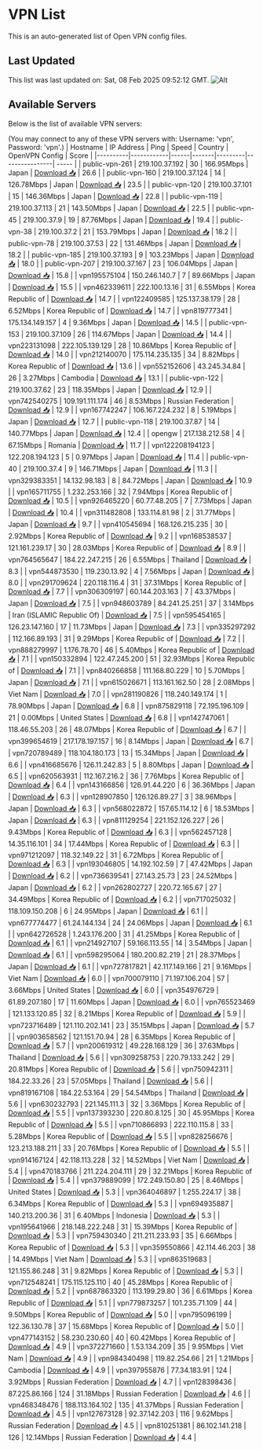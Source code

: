 # VPN List

This is an auto-generated list of Open VPN config files.

## Last Updated

This list was last updated on: Sat, 08 Feb 2025 09:52:12 GMT.
![Alt](https://repobeats.axiom.co/api/embed/186b98318ef1479477931607c1ad7d823f12451f.svg "Repobeats analytics image")

## Available Servers

Below is the list of available VPN servers:

(You may connect to any of these VPN servers with: Username: 'vpn', Password: 'vpn'.)
| Hostname | IP Address | Ping | Speed | Country | OpenVPN Config | Score |
|----------|------------|------|-------|---------|----------------| ----- |
| public-vpn-261 | 219.100.37.192 | 30 | 166.95Mbps | Japan | [Download 📥](./configs/server_0_JP.ovpn) | 26.6 |
| public-vpn-160 | 219.100.37.124 | 14 | 126.78Mbps | Japan | [Download 📥](./configs/server_1_JP.ovpn) | 23.5 |
| public-vpn-120 | 219.100.37.101 | 15 | 146.36Mbps | Japan | [Download 📥](./configs/server_2_JP.ovpn) | 22.8 |
| public-vpn-119 | 219.100.37.113 | 21 | 143.50Mbps | Japan | [Download 📥](./configs/server_3_JP.ovpn) | 22.5 |
| public-vpn-45 | 219.100.37.9 | 19 | 87.76Mbps | Japan | [Download 📥](./configs/server_4_JP.ovpn) | 19.4 |
| public-vpn-38 | 219.100.37.2 | 21 | 153.79Mbps | Japan | [Download 📥](./configs/server_5_JP.ovpn) | 18.2 |
| public-vpn-78 | 219.100.37.53 | 22 | 131.46Mbps | Japan | [Download 📥](./configs/server_6_JP.ovpn) | 18.2 |
| public-vpn-185 | 219.100.37.193 | 9 | 103.23Mbps | Japan | [Download 📥](./configs/server_7_JP.ovpn) | 18.0 |
| public-vpn-207 | 219.100.37.167 | 23 | 106.04Mbps | Japan | [Download 📥](./configs/server_8_JP.ovpn) | 15.8 |
| vpn195575104 | 150.246.140.7 | 7 | 89.66Mbps | Japan | [Download 📥](./configs/server_9_JP.ovpn) | 15.5 |
| vpn462339611 | 222.100.13.16 | 31 | 6.55Mbps | Korea Republic of | [Download 📥](./configs/server_10_KR.ovpn) | 14.7 |
| vpn122409585 | 125.137.38.179 | 28 | 6.52Mbps | Korea Republic of | [Download 📥](./configs/server_11_KR.ovpn) | 14.7 |
| vpn819777341 | 175.134.149.157 | 4 | 9.36Mbps | Japan | [Download 📥](./configs/server_12_JP.ovpn) | 14.5 |
| public-vpn-153 | 219.100.37.109 | 26 | 114.67Mbps | Japan | [Download 📥](./configs/server_13_JP.ovpn) | 14.4 |
| vpn223131098 | 222.105.139.129 | 28 | 10.86Mbps | Korea Republic of | [Download 📥](./configs/server_14_KR.ovpn) | 14.0 |
| vpn212140070 | 175.114.235.135 | 34 | 8.82Mbps | Korea Republic of | [Download 📥](./configs/server_15_KR.ovpn) | 13.6 |
| vpn552152606 | 43.245.34.84 | 26 | 3.27Mbps | Cambodia | [Download 📥](./configs/server_16_KH.ovpn) | 13.1 |
| public-vpn-122 | 219.100.37.62 | 23 | 118.35Mbps | Japan | [Download 📥](./configs/server_17_JP.ovpn) | 12.9 |
| vpn742540275 | 109.191.111.174 | 46 | 8.53Mbps | Russian Federation | [Download 📥](./configs/server_18_RU.ovpn) | 12.9 |
| vpn167742247 | 106.167.224.232 | 8 | 5.19Mbps | Japan | [Download 📥](./configs/server_19_JP.ovpn) | 12.7 |
| public-vpn-118 | 219.100.37.87 | 14 | 140.77Mbps | Japan | [Download 📥](./configs/server_20_JP.ovpn) | 12.4 |
| opengw | 217.138.212.58 | 4 | 67.15Mbps | Romania | [Download 📥](./configs/server_21_RO.ovpn) | 11.7 |
| vpn122208194123 | 122.208.194.123 | 5 | 0.97Mbps | Japan | [Download 📥](./configs/server_22_JP.ovpn) | 11.4 |
| public-vpn-40 | 219.100.37.4 | 9 | 146.71Mbps | Japan | [Download 📥](./configs/server_23_JP.ovpn) | 11.3 |
| vpn329383351 | 14.132.98.183 | 8 | 84.72Mbps | Japan | [Download 📥](./configs/server_24_JP.ovpn) | 10.9 |
| vpn165711755 | 1.232.253.166 | 32 | 7.94Mbps | Korea Republic of | [Download 📥](./configs/server_25_KR.ovpn) | 10.5 |
| vpn926465220 | 60.77.48.205 | 7 | 7.73Mbps | Japan | [Download 📥](./configs/server_26_JP.ovpn) | 10.4 |
| vpn311482808 | 133.114.81.98 | 2 | 31.77Mbps | Japan | [Download 📥](./configs/server_27_JP.ovpn) | 9.7 |
| vpn410545694 | 168.126.215.235 | 30 | 2.92Mbps | Korea Republic of | [Download 📥](./configs/server_28_KR.ovpn) | 9.2 |
| vpn168538537 | 121.161.239.17 | 30 | 28.03Mbps | Korea Republic of | [Download 📥](./configs/server_29_KR.ovpn) | 8.9 |
| vpn764565647 | 184.22.247.215 | 26 | 6.55Mbps | Thailand | [Download 📥](./configs/server_30_TH.ovpn) | 8.3 |
| vpn544873530 | 119.230.13.92 | 4 | 7.56Mbps | Japan | [Download 📥](./configs/server_31_JP.ovpn) | 8.0 |
| vpn291709624 | 220.118.116.4 | 31 | 37.31Mbps | Korea Republic of | [Download 📥](./configs/server_32_KR.ovpn) | 7.7 |
| vpn306309197 | 60.144.203.163 | 7 | 43.37Mbps | Japan | [Download 📥](./configs/server_33_JP.ovpn) | 7.5 |
| vpn948603789 | 84.241.25.251 | 37 | 3.14Mbps | Iran (ISLAMIC Republic Of) | [Download 📥](./configs/server_34_IR.ovpn) | 7.5 |
| vpn595454165 | 126.23.147.160 | 17 | 11.73Mbps | Japan | [Download 📥](./configs/server_35_JP.ovpn) | 7.3 |
| vpn335297292 | 112.166.89.193 | 31 | 9.29Mbps | Korea Republic of | [Download 📥](./configs/server_36_KR.ovpn) | 7.2 |
| vpn888279997 | 1.176.78.70 | 46 | 5.40Mbps | Korea Republic of | [Download 📥](./configs/server_37_KR.ovpn) | 7.1 |
| vpn150332894 | 122.47.245.200 | 51 | 32.93Mbps | Korea Republic of | [Download 📥](./configs/server_38_KR.ovpn) | 7.1 |
| vpn840266858 | 111.168.80.229 | 10 | 5.70Mbps | Japan | [Download 📥](./configs/server_39_JP.ovpn) | 7.1 |
| vpn615026671 | 113.161.162.50 | 28 | 2.08Mbps | Viet Nam | [Download 📥](./configs/server_40_VN.ovpn) | 7.0 |
| vpn281190826 | 118.240.149.174 | 1 | 78.90Mbps | Japan | [Download 📥](./configs/server_41_JP.ovpn) | 6.8 |
| vpn875829118 | 72.195.196.109 | 21 | 0.00Mbps | United States | [Download 📥](./configs/server_42_US.ovpn) | 6.8 |
| vpn142747061 | 118.46.55.203 | 26 | 48.07Mbps | Korea Republic of | [Download 📥](./configs/server_43_KR.ovpn) | 6.7 |
| vpn399654619 | 217.178.197.157 | 16 | 8.14Mbps | Japan | [Download 📥](./configs/server_44_JP.ovpn) | 6.7 |
| vpn720789489 | 118.104.180.173 | 13 | 15.34Mbps | Japan | [Download 📥](./configs/server_45_JP.ovpn) | 6.6 |
| vpn416685676 | 126.11.242.83 | 5 | 8.80Mbps | Japan | [Download 📥](./configs/server_46_JP.ovpn) | 6.5 |
| vpn620563931 | 112.167.216.2 | 36 | 7.76Mbps | Korea Republic of | [Download 📥](./configs/server_47_KR.ovpn) | 6.4 |
| vpn143166856 | 126.91.44.220 | 6 | 36.36Mbps | Japan | [Download 📥](./configs/server_48_JP.ovpn) | 6.3 |
| vpn128907850 | 126.126.89.27 | 3 | 38.96Mbps | Japan | [Download 📥](./configs/server_49_JP.ovpn) | 6.3 |
| vpn568022872 | 157.65.114.12 | 6 | 18.53Mbps | Japan | [Download 📥](./configs/server_50_JP.ovpn) | 6.3 |
| vpn811129254 | 221.152.126.227 | 26 | 9.43Mbps | Korea Republic of | [Download 📥](./configs/server_51_KR.ovpn) | 6.3 |
| vpn562457128 | 14.35.116.101 | 34 | 17.44Mbps | Korea Republic of | [Download 📥](./configs/server_52_KR.ovpn) | 6.3 |
| vpn971212097 | 118.32.149.22 | 31 | 6.72Mbps | Korea Republic of | [Download 📥](./configs/server_53_KR.ovpn) | 6.3 |
| vpn193046805 | 14.192.102.59 | 7 | 47.42Mbps | Japan | [Download 📥](./configs/server_54_JP.ovpn) | 6.2 |
| vpn736639541 | 27.143.25.73 | 23 | 24.52Mbps | Japan | [Download 📥](./configs/server_55_JP.ovpn) | 6.2 |
| vpn262802727 | 220.72.165.67 | 27 | 34.49Mbps | Korea Republic of | [Download 📥](./configs/server_56_KR.ovpn) | 6.2 |
| vpn717025032 | 118.109.150.208 | 6 | 24.95Mbps | Japan | [Download 📥](./configs/server_57_JP.ovpn) | 6.1 |
| vpn677774477 | 61.24.144.134 | 24 | 24.06Mbps | Japan | [Download 📥](./configs/server_58_JP.ovpn) | 6.1 |
| vpn642726528 | 1.243.176.200 | 31 | 41.25Mbps | Korea Republic of | [Download 📥](./configs/server_59_KR.ovpn) | 6.1 |
| vpn214927107 | 59.166.113.55 | 14 | 3.54Mbps | Japan | [Download 📥](./configs/server_60_JP.ovpn) | 6.1 |
| vpn598295064 | 180.200.82.219 | 21 | 28.37Mbps | Japan | [Download 📥](./configs/server_61_JP.ovpn) | 6.1 |
| vpn727817821 | 42.117.149.166 | 21 | 9.16Mbps | Viet Nam | [Download 📥](./configs/server_62_VN.ovpn) | 6.0 |
| vpn700079110 | 71.197.106.204 | 57 | 3.66Mbps | United States | [Download 📥](./configs/server_63_US.ovpn) | 6.0 |
| vpn354976729 | 61.89.207.180 | 17 | 11.60Mbps | Japan | [Download 📥](./configs/server_64_JP.ovpn) | 6.0 |
| vpn765523469 | 121.133.120.85 | 32 | 8.21Mbps | Korea Republic of | [Download 📥](./configs/server_65_KR.ovpn) | 5.9 |
| vpn723716489 | 121.110.202.141 | 23 | 35.15Mbps | Japan | [Download 📥](./configs/server_66_JP.ovpn) | 5.7 |
| vpn903658562 | 121.151.70.94 | 28 | 6.35Mbps | Korea Republic of | [Download 📥](./configs/server_67_KR.ovpn) | 5.7 |
| vpn200619312 | 49.228.168.129 | 36 | 37.63Mbps | Thailand | [Download 📥](./configs/server_68_TH.ovpn) | 5.6 |
| vpn309258753 | 220.79.133.242 | 29 | 20.81Mbps | Korea Republic of | [Download 📥](./configs/server_69_KR.ovpn) | 5.6 |
| vpn750942311 | 184.22.33.26 | 23 | 57.05Mbps | Thailand | [Download 📥](./configs/server_70_TH.ovpn) | 5.6 |
| vpn819167108 | 184.22.53.164 | 29 | 54.54Mbps | Thailand | [Download 📥](./configs/server_71_TH.ovpn) | 5.6 |
| vpn630232793 | 221.145.111.3 | 32 | 3.36Mbps | Korea Republic of | [Download 📥](./configs/server_72_KR.ovpn) | 5.5 |
| vpn137393230 | 220.80.8.125 | 30 | 45.95Mbps | Korea Republic of | [Download 📥](./configs/server_73_KR.ovpn) | 5.5 |
| vpn710866893 | 222.110.115.8 | 33 | 5.28Mbps | Korea Republic of | [Download 📥](./configs/server_74_KR.ovpn) | 5.5 |
| vpn828256676 | 123.213.188.211 | 33 | 20.76Mbps | Korea Republic of | [Download 📥](./configs/server_75_KR.ovpn) | 5.5 |
| vpn914167124 | 42.118.113.228 | 32 | 14.52Mbps | Viet Nam | [Download 📥](./configs/server_76_VN.ovpn) | 5.4 |
| vpn470183766 | 211.224.204.111 | 29 | 32.21Mbps | Korea Republic of | [Download 📥](./configs/server_77_KR.ovpn) | 5.4 |
| vpn379889099 | 172.249.150.80 | 25 | 8.46Mbps | United States | [Download 📥](./configs/server_78_US.ovpn) | 5.3 |
| vpn364046897 | 1.255.224.17 | 38 | 6.34Mbps | Korea Republic of | [Download 📥](./configs/server_79_KR.ovpn) | 5.3 |
| vpn694935887 | 140.213.200.36 | 31 | 6.40Mbps | Indonesia | [Download 📥](./configs/server_80_ID.ovpn) | 5.3 |
| vpn195641966 | 218.148.222.248 | 31 | 15.39Mbps | Korea Republic of | [Download 📥](./configs/server_81_KR.ovpn) | 5.3 |
| vpn759430340 | 211.211.233.93 | 35 | 6.66Mbps | Korea Republic of | [Download 📥](./configs/server_82_KR.ovpn) | 5.3 |
| vpn359550866 | 42.114.46.203 | 38 | 14.49Mbps | Viet Nam | [Download 📥](./configs/server_83_VN.ovpn) | 5.3 |
| vpn863519683 | 121.155.86.248 | 31 | 9.82Mbps | Korea Republic of | [Download 📥](./configs/server_84_KR.ovpn) | 5.3 |
| vpn712548241 | 175.115.125.110 | 40 | 45.28Mbps | Korea Republic of | [Download 📥](./configs/server_85_KR.ovpn) | 5.2 |
| vpn687863320 | 113.199.29.80 | 36 | 6.61Mbps | Korea Republic of | [Download 📥](./configs/server_86_KR.ovpn) | 5.1 |
| vpn779873257 | 101.235.71.109 | 44 | 9.50Mbps | Korea Republic of | [Download 📥](./configs/server_87_KR.ovpn) | 5.0 |
| vpn795096199 | 122.36.130.78 | 37 | 15.68Mbps | Korea Republic of | [Download 📥](./configs/server_88_KR.ovpn) | 5.0 |
| vpn477143152 | 58.230.230.60 | 40 | 60.42Mbps | Korea Republic of | [Download 📥](./configs/server_89_KR.ovpn) | 4.9 |
| vpn372271660 | 1.53.134.209 | 35 | 9.95Mbps | Viet Nam | [Download 📥](./configs/server_90_VN.ovpn) | 4.9 |
| vpn984340498 | 119.82.254.66 | 21 | 1.21Mbps | Cambodia | [Download 📥](./configs/server_91_KH.ovpn) | 4.9 |
| vpn397955876 | 77.34.183.91 | 124 | 3.92Mbps | Russian Federation | [Download 📥](./configs/server_92_RU.ovpn) | 4.7 |
| vpn128398436 | 87.225.86.166 | 124 | 31.18Mbps | Russian Federation | [Download 📥](./configs/server_93_RU.ovpn) | 4.6 |
| vpn468348476 | 188.113.164.102 | 135 | 41.37Mbps | Russian Federation | [Download 📥](./configs/server_94_RU.ovpn) | 4.5 |
| vpn127673128 | 92.37.142.203 | 116 | 9.62Mbps | Russian Federation | [Download 📥](./configs/server_95_RU.ovpn) | 4.5 |
| vpn810251381 | 86.102.141.218 | 126 | 12.14Mbps | Russian Federation | [Download 📥](./configs/server_96_RU.ovpn) | 4.4 |
